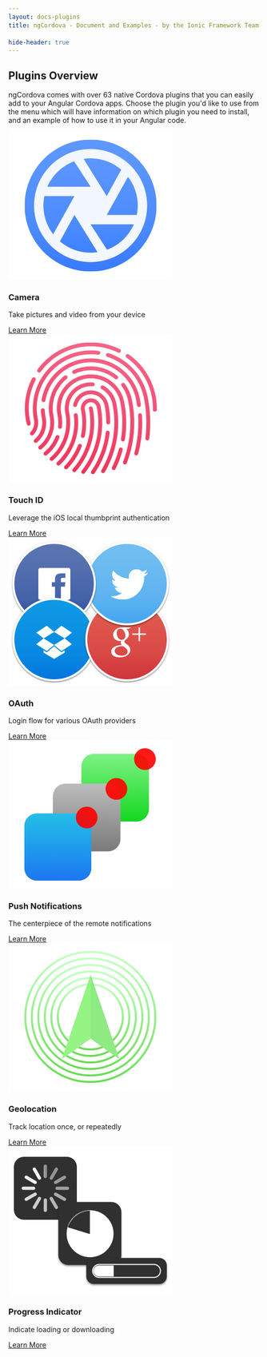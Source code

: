 ```yaml
---
layout: docs-plugins
title: ngCordova - Document and Examples - by the Ionic Framework Team

hide-header: true
---
```


## Plugins Overview

ngCordova comes with over 63 native Cordova plugins that you can easily add to your Angular Cordova apps. Choose the plugin you'd like to use from the menu which will have information on which plugin you need to install, and an example of how to use it in your Angular code.

<div class="row plugin-overview-row">
	<div class="col-sm-4 ">
		<img class="img-responsive expose-image" src="../../img/feature-camera.png">
		<h3 class="expose-title">Camera</h3>
		<p class="expose-detail">Take pictures and video from your device</p>
		<a class="expose-link" href="/docs/plugins/camera">Learn More <i class="icon ion-ios-arrow-right"></i></a>
	</div>
	<div class="col-sm-4">
		<img class="img-responsive expose-image" src="../../img/feature-touchid.png">
		<h3 class="expose-title">Touch ID</h3>
		<p class="expose-detail">Leverage the iOS local thumbprint authentication</p>
		<a class="expose-link" href="/docs/plugins/touchID">Learn More <i class="icon ion-ios-arrow-right"></i></a>
	</div>
	<div class="col-sm-4">
		<img class="img-responsive expose-image" src="../../img/feature-oauth.png">
		<h3 class="expose-title">OAuth</h3>
		<p class="expose-detail">Login flow for various OAuth providers</p>
		<a class="expose-link" href="/docs/plugins/oauth">Learn More <i class="icon ion-ios-arrow-right"></i></a>
	</div>
</div>

<div class="row plugin-overview-row">
	<div class="col-sm-4 ">
		<img class="img-responsive expose-image" src="../../img/feature-push.png">
		<h3 class="expose-title">Push Notifications</h3>
		<p class="expose-detail">The centerpiece of the remote notifications</p>
		<a class="expose-link" href="/docs/plugins/pushNotifications">Learn More <i class="icon ion-ios-arrow-right"></i></a>
	</div>
	<div class="col-sm-4">
		<img class="img-responsive expose-image" src="../../img/feature-geolocation.png">
		<h3 class="expose-title">Geolocation</h3>
		<p class="expose-detail">Track location once, or repeatedly</p>
		<a class="expose-link" href="/docs/plugins/geolocation">Learn More <i class="icon ion-ios-arrow-right"></i></a>
	</div>
	<div class="col-sm-4">
 		<img class="img-responsive expose-image" src="../../img/feature-progress.png">
 		<h3 class="expose-title">Progress Indicator</h3>
 		<p class="expose-detail">Indicate loading or downloading</p>
 		<a class="expose-link" href="/docs/plugins/progressIndicator">Learn More <i class="icon ion-ios-arrow-right"></i></a>
 	</div>
</div>
